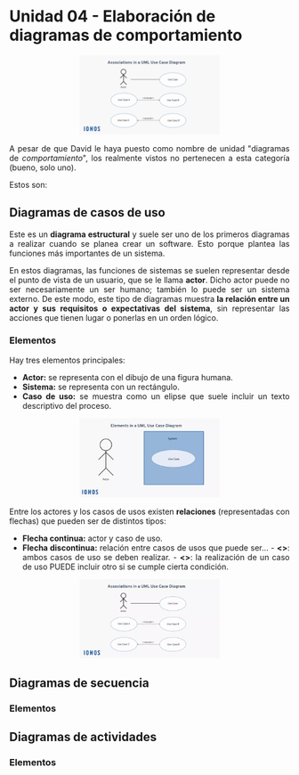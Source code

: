 # Unidad 04 - Elaboración de diagramas de comportamiento

<div align=center>
    <img src="./img/visualization-of-the-relationships-between--actor-and-use-case.png" alt="header" width="50%"/>
</div>

<div align=justify>

A pesar de que David le haya puesto como nombre de unidad "diagramas de _comportamiento_", los realmente vistos no pertenecen a esta categoría (bueno, solo uno).

Estos son:

## Diagramas de casos de uso

Este es un __diagrama estructural__ y suele ser uno de los primeros diagramas a realizar cuando se planea crear un software. Esto porque plantea las funciones más importantes de un sistema.

En estos diagramas, las funciones de sistemas se suelen representar desde el punto de vista de un usuario, que se le llama __actor__. Dicho actor puede no ser necesariamente un ser humano; también lo puede ser un sistema externo. De este modo, este tipo de diagramas muestra __la relación entre un actor y sus requisitos o expectativas del sistema__, sin representar las acciones que tienen lugar o ponerlas en un orden lógico.

### Elementos

Hay tres elementos principales:
- __Actor:__ se representa con el dibujo de una figura humana.
- __Sistema:__ se representa con un rectángulo.
- __Caso de uso:__ se muestra como un elipse que suele incluir un texto descriptivo del proceso.

<div align=center>
    <img src="./img/csm_visualization-of-the-actor-system-and-use-case_3978801b60.webp" alt="caso-de-uso" width="50%"/>
</div>

Entre los actores y los casos de usos existen __relaciones__ (representadas con flechas) que pueden ser de distintos tipos:

- __Flecha continua:__ actor y caso de uso.
- __Flecha discontinua:__ relación entre casos de usos que puede ser...
        - __<<include>>__: ambos casos de uso se deben realizar.
        - __<<exclude>>__: la realización de un caso de uso PUEDE incluir otro si se cumple cierta condición.

<div align=center>
    <img src="./img/csm_visualization-of-the-relationships-between--actor-and-use-case_9a8241dd6a.webp" alt="relaciones" width="50%"/>
</div>

## Diagramas de secuencia

### Elementos

## Diagramas de actividades

### Elementos

</div>